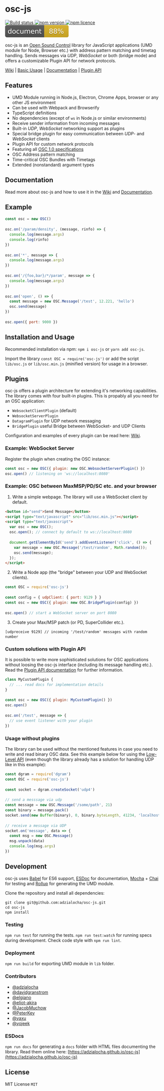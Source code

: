 osc-js
======

<p>
  <a href="https://github.com/adzialocha/osc-js/actions">
    <img src="https://github.com/adzialocha/osc-js/workflows/Node.js%20CI/badge.svg" alt="Build status">
  </a>
  <a href="https://www.npmjs.org/package/osc-js">
    <img src="https://img.shields.io/npm/v/osc-js.svg?style=flat-square" alt="npm version">
  </a>
  <a href="http://spdx.org/licenses/MIT">
    <img src="https://img.shields.io/npm/l/osc-js.svg?style=flat-square" alt="npm licence">
  </a>
  <a href="https://adzialocha.github.io/osc-js">
    <img src="https://raw.githubusercontent.com/adzialocha/osc-js/gh-pages/badge.svg" alt="ESDoc status">
  </a>
</p>

osc-js is an [Open Sound Control](http://opensoundcontrol.org/) library for JavaScript applications (UMD module for Node, Browser etc.) with address pattern matching and timetag handling. Sends messages via *UDP*, *WebSocket* or both (bridge mode) and offers a customizable Plugin API for network protocols.

[Wiki](https://github.com/adzialocha/osc-js/wiki) | [Basic Usage](https://github.com/adzialocha/osc-js/wiki/Basic-Usage) | [Documentation](https://adzialocha.github.io/osc-js) | [Plugin API](https://github.com/adzialocha/osc-js/wiki/Plugin-API)

## Features

- UMD Module running in Node.js, Electron, Chrome Apps, browser or any other JS environment
- Can be used with Webpack and Browserify
- TypeScript definitions
- No dependencies (except of `ws` in Node.js or similar environments)
- Receive sender information from incoming messages
- Built-in *UDP*, *WebSocket* networking support as plugins
- Special bridge plugin for easy communication between *UDP*- and *WebSocket* clients
- Plugin API for custom network protocols
- Featuring all [OSC 1.0 specifications](http://opensoundcontrol.org/spec-1_0)
- OSC Address pattern matching
- Time-critical OSC Bundles with Timetags
- Extended (nonstandard) argument types

## Documentation

Read more about osc-js and how to use it in the [Wiki](https://github.com/adzialocha/osc-js/wiki) and [Documentation](https://adzialocha.github.io/osc-js).

## Example

```js
const osc = new OSC()

osc.on('/param/density', (message, rinfo) => {
  console.log(message.args)
  console.log(rinfo)
})

osc.on('*', message => {
  console.log(message.args)
})

osc.on('/{foo,bar}/*/param', message => {
  console.log(message.args)
})

osc.on('open', () => {
  const message = new OSC.Message('/test', 12.221, 'hello')
  osc.send(message)
})

osc.open({ port: 9000 })
```

## Installation and Usage

Recommended installation via npm: `npm i osc-js` or `yarn add osc-js`.

Import the library `const OSC = require('osc-js')` or add the script `lib/osc.js` or `lib/osc.min.js` (minified version) for usage in a browser.

## Plugins

osc-js offers a plugin architecture for extending it's networking capabilities. The library comes with four built-in plugins. This is propably all you need for an OSC application:

- `WebsocketClientPlugin` (default)
- `WebsocketServerPlugin`
- `DatagramPlugin` for UDP network messaging
- `BridgePlugin` useful Bridge between WebSocket- and UDP Clients

Configuration and examples of every plugin can be read here: [Wiki](https://github.com/adzialocha/osc-js/wiki).

### Example: WebSocket Server

Register the plugin when creating the OSC instance:

```js
const osc = new OSC({ plugin: new OSC.WebsocketServerPlugin() })
osc.open() // listening on 'ws://localhost:8080'
```

### Example: OSC between MaxMSP/PD/SC etc. and your browser

1. Write a simple webpage. The library will use a WebSocket client
by default.

  ```html
  <button id="send">Send Message</button>
  <script type="text/javascript" src="lib/osc.min.js"></script>
  <script type="text/javascript">
    var osc = new OSC();
    osc.open(); // connect by default to ws://localhost:8080

    document.getElementById('send').addEventListener('click', () => {
      var message = new OSC.Message('/test/random', Math.random());
      osc.send(message);
    });
  </script>
  ```

2. Write a Node app (the "bridge" between your UDP and WebSocket clients).

  ```js
  const OSC = require('osc-js')

  const config = { udpClient: { port: 9129 } }
  const osc = new OSC({ plugin: new OSC.BridgePlugin(config) })

  osc.open() // start a WebSocket server on port 8080
  ```

3. Create your Max/MSP patch (or PD, SuperCollider etc.).

  ```
  [udpreceive 9129] // incoming '/test/random' messages with random number
  ```

### Custom solutions with Plugin API

It is possible to write more sophisticated solutions for OSC applications without loosing the osc-js interface (including its message handling etc.). Read the [Plugin API documentation](https://github.com/adzialocha/osc-js/wiki/Plugin-API) for further information.

```js
class MyCustomPlugin {
  // ... read docs for implementation details
}

const osc = new OSC({ plugin: MyCustomPlugin() })
osc.open()

osc.on('/test', message => {
  // use event listener with your plugin
})
```

### Usage without plugins

The library can be used without the mentioned features in case you need to write and read binary OSC data. See this example below for using the [Low-Level API](https://github.com/adzialocha/osc-js/wiki/Low-Level-API) (even though the library already has a solution for handling UDP like in this example):

```js
const dgram = require('dgram')
const OSC = require('osc-js')

const socket = dgram.createSocket('udp4')

// send a messsage via udp
const message = new OSC.Message('/some/path', 21)
const binary = message.pack()
socket.send(new Buffer(binary), 0, binary.byteLength, 41234, 'localhost')

// receive a message via UDP
socket.on('message', data => {
  const msg = new OSC.Message()
  msg.unpack(data)
  console.log(msg.args)
})
```

## Development

osc-js uses [Babel](http://babeljs.io) for ES6 support, [ESDoc](https://esdoc.org) for documentation, [Mocha](https://mochajs.org/) + [Chai](http://chaijs.com/) for testing and [Rollup](https://rollupjs.org) for generating the UMD module.

Clone the repository and install all dependencies:

```
git clone git@github.com:adzialocha/osc-js.git
cd osc-js
npm install
```

### Testing

`npm run test` for running the tests.
`npm run test:watch` for running specs during development. Check code style with `npm run lint`.

### Deployment

`npm run build` for exporting UMD module in `lib` folder.

### Contributors

* [@adzialocha](https://github.com/adzialocha)
* [@davidgranstrom](https://github.com/davidgranstrom)
* [@elgiano](https://github.com/elgiano)
* [@eliot-akira](https://github.com/eliot-akira)
* [@JacobMuchow](https://github.com/JacobMuchow)
* [@PeterKey](https://github.com/PeterKey)
* [@yaxu](https://github.com/yaxu)
* [@yojeek](https://github.com/yojeek)

### ESDocs

`npm run docs` for generating a `docs` folder with HTML files documenting the library. Read them online here: [https://adzialocha.github.io/osc-js](https://adzialocha.github.io/osc-js)

## License

MIT License `MIT`
